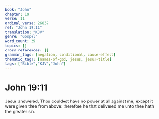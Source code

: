 ```yaml
---
book: "John"
chapter: 19
verse: 11
ordinal_verse: 26837
ref: "John 19:11"
translation: "KJV"
genre: "Gospel"
word_count: 29
topics: []
cross_references: []
grammar_tags: [negation, conditional, cause-effect]
thematic_tags: [names-of-god, jesus, jesus-title]
tags: ["Bible","KJV","John"]
---
```


# John 19:11

Jesus answered, Thou couldest have no power at all against me, except it were given thee from above: therefore he that delivered me unto thee hath the greater sin.
